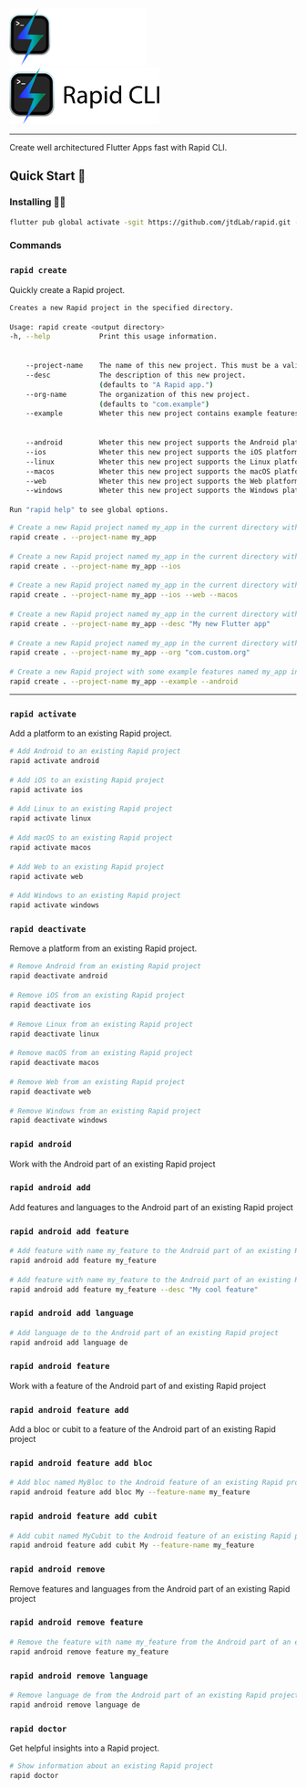 <img src="./assets/logo_black.svg#gh-dark-mode-only" height="100">
<img src="./assets/logo_white.svg#gh-light-mode-only" height="100">

---

Create well architectured Flutter Apps fast with Rapid CLI.

## Quick Start 🚀

### Installing 🧑‍💻

```sh
flutter pub global activate -sgit https://github.com/jtdLab/rapid.git --git-path packages/rapid_cli/
```

### Commands

### `rapid create`

Quickly create a Rapid project.

```sh
Creates a new Rapid project in the specified directory.

Usage: rapid create <output directory>
-h, --help            Print this usage information.


    --project-name    The name of this new project. This must be a valid dart package name.
    --desc            The description of this new project.
                      (defaults to "A Rapid app.")
    --org-name        The organization of this new project.
                      (defaults to "com.example")
    --example         Wheter this new project contains example features and their tests.


    --android         Wheter this new project supports the Android platform.
    --ios             Wheter this new project supports the iOS platform.
    --linux           Wheter this new project supports the Linux platform.
    --macos           Wheter this new project supports the macOS platform.
    --web             Wheter this new project supports the Web platform.
    --windows         Wheter this new project supports the Windows platform.

Run "rapid help" to see global options.
```

```sh
# Create a new Rapid project named my_app in the current directory with no platform enabled
rapid create . --project-name my_app

# Create a new Rapid project named my_app in the current directory with ios enabled
rapid create . --project-name my_app --ios

# Create a new Rapid project named my_app in the current directory with ios, web and macos enabled
rapid create . --project-name my_app --ios --web --macos

# Create a new Rapid project named my_app in the current directory with custom description
rapid create . --project-name my_app --desc "My new Flutter app"

# Create a new Rapid project named my_app in the current directory with custom organization
rapid create . --project-name my_app --org "com.custom.org"

# Create a new Rapid project with some example features named my_app in the current directory with android enabled
rapid create . --project-name my_app --example --android
```

---

### `rapid activate`

Add a platform to an existing Rapid project.

```sh
# Add Android to an existing Rapid project
rapid activate android

# Add iOS to an existing Rapid project
rapid activate ios

# Add Linux to an existing Rapid project
rapid activate linux

# Add macOS to an existing Rapid project
rapid activate macos

# Add Web to an existing Rapid project
rapid activate web

# Add Windows to an existing Rapid project
rapid activate windows
```

### `rapid deactivate`

Remove a platform from an existing Rapid project.

```sh
# Remove Android from an existing Rapid project
rapid deactivate android

# Remove iOS from an existing Rapid project
rapid deactivate ios

# Remove Linux from an existing Rapid project
rapid deactivate linux

# Remove macOS from an existing Rapid project
rapid deactivate macos

# Remove Web from an existing Rapid project
rapid deactivate web

# Remove Windows from an existing Rapid project
rapid deactivate windows
```

### `rapid android`

Work with the Android part of an existing Rapid project

### `rapid android add`

Add features and languages to the Android part of an existing Rapid project

### `rapid android add feature`

```sh
# Add feature with name my_feature to the Android part of an existing Rapid project
rapid android add feature my_feature

# Add feature with name my_feature to the Android part of an existing Rapid project with custom description
rapid android add feature my_feature --desc "My cool feature"
```

### `rapid android add language`

```sh
# Add language de to the Android part of an existing Rapid project
rapid android add language de
```

### `rapid android feature`

Work with a feature of the Android part of and existing Rapid project

### `rapid android feature add`

Add a bloc or cubit to a feature of the Android part of an existing Rapid project

### `rapid android feature add bloc`

```sh
# Add bloc named MyBloc to the Android feature of an existing Rapid project named my_feature
rapid android feature add bloc My --feature-name my_feature
```

### `rapid android feature add cubit`

```sh
# Add cubit named MyCubit to the Android feature of an existing Rapid project named my_feature
rapid android feature add cubit My --feature-name my_feature
```

### `rapid android remove`

Remove features and languages from the Android part of an existing Rapid project

### `rapid android remove feature`

```sh
# Remove the feature with name my_feature from the Android part of an existing Rapid project
rapid android remove feature my_feature
```

### `rapid android remove language`

```sh
# Remove language de from the Android part of an existing Rapid project
rapid android remove language de
```

### `rapid doctor`

Get helpful insights into a Rapid project.

```sh
# Show information about an existing Rapid project
rapid doctor
```
